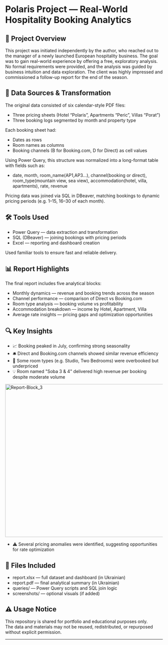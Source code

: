 # Polaris Project — Real-World Hospitality Booking Analytics

## 🧭 Project Overview

This project was initiated independently by the author, who reached out to the manager of a newly launched European hospitality business. The goal was to gain real-world experience by offering a free, exploratory analysis. No formal requirements were provided, and the analysis was guided by business intuition and data exploration. The client was highly impressed and commissioned a follow-up report for the end of the season.

## 📂 Data Sources & Transformation

The original data consisted of six calendar-style PDF files:
- Three pricing sheets (Hotel “Polaris”, Apartments “Peric”, Villas “Porat”)
- Three booking logs segmented by month and property type

Each booking sheet had:
- Dates as rows
- Room names as columns
- Booking channels (B for Booking.com, D for Direct) as cell values

Using Power Query, this structure was normalized into a long-format table with fields such as:
- date, month, room_name(AP1,AP3...), channel(booking or direct), room_type(mountain view, sea view), accommodation(hotel, villa, apartments), rate, revenue

Pricing data was joined via SQL in DBeaver, matching bookings to dynamic pricing periods (e.g. 1–15, 16–30 of each month).

## 🛠 Tools Used

- Power Query — data extraction and transformation
- SQL (DBeaver) — joining bookings with pricing periods
- Excel — reporting and dashboard creation

Used familiar tools to ensure fast and reliable delivery.

## 📊 Report Highlights

The final report includes five analytical blocks:

- Monthly dynamics — revenue and booking trends across the season
- Channel performance — comparison of Direct vs Booking.com
- Room type analysis — booking volume vs profitability
- Accommodation breakdown — income by Hotel, Apartment, Villa
- Average rate insights — pricing gaps and optimization opportunities

## 🔍 Key Insights

- 📈 Booking peaked in July, confirming strong seasonality
- 🛎 Direct and Booking.com channels showed similar revenue efficiency
- 🧩 Some room types (e.g. Studio, Two Bedrooms) were overbooked but underpriced
- 💡 Room named "Soba 3 & 4" delivered high revenue per booking despite moderate volume
<img width="698" height="487" alt="Report-Block_3" src="https://github.com/user-attachments/assets/e99ff937-e7bb-4db1-8420-2a03d41d89ac" />

- ⚠️ Several pricing anomalies were identified, suggesting opportunities for rate optimization

## 📁 Files Included

- report.xlsx — full dataset and dashboard (in Ukrainian)
- report.pdf — final analytical summary (in Ukrainian)
- queries/ — Power Query scripts and SQL join logic
- screenshots/ — optional visuals (if added)

## ⚠️ Usage Notice

This repository is shared for portfolio and educational purposes only.  
The data and materials may not be reused, redistributed, or repurposed without explicit permission.

---
